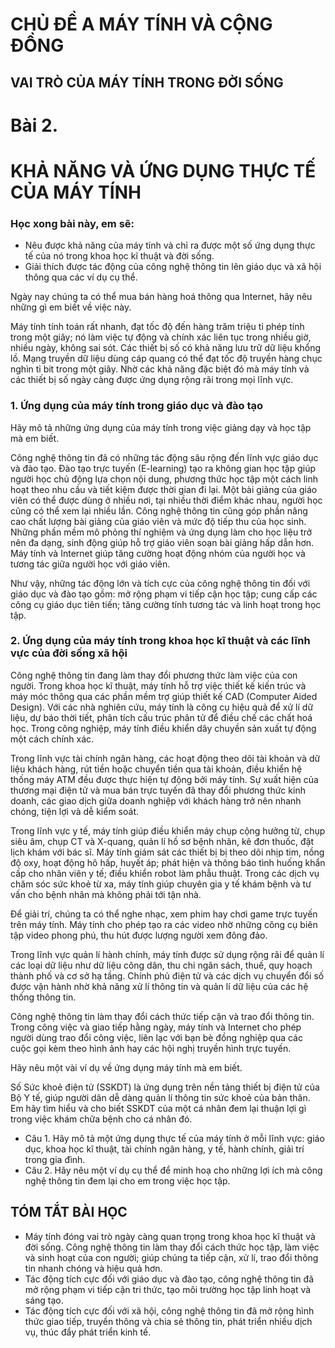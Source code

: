 # CHỦ ĐỀ A MÁY TÍNH VÀ CỘNG ĐỒNG

## VAI TRÒ CỦA MÁY TÍNH TRONG ĐỜI SỐNG

# Bài 2.
# KHẢ NĂNG VÀ ỨNG DỤNG THỰC TẾ CỦA MÁY TÍNH

### Học xong bài này, em sẽ:

- Nêu được khả năng của máy tính và chỉ ra được một số ứng dụng thực tế của nó trong khoa học kĩ thuật và đời sống.
- Giải thích được tác động của công nghệ thông tin lên giáo dục và xã hội thông qua các ví dụ cụ thể.

Ngày nay chúng ta có thể mua bán hàng hoá thông qua Internet, hãy nêu những gì em biết về việc này.

Máy tính tính toán rất nhanh, đạt tốc độ đến hàng trăm triệu tỉ phép tính trong một giây; nó làm việc tự động và chính xác liên tục trong nhiều giờ, nhiều ngày, không sai sót. Các thiết bị số có khả năng lưu trữ dữ liệu khổng lồ. Mạng truyền dữ liệu dùng cáp quang có thể đạt tốc độ truyền hàng chục nghìn tỉ bit trong một giây. Nhờ các khả năng đặc biệt đó mà máy tính và các thiết bị số ngày càng được ứng dụng rộng rãi trong mọi lĩnh vực.

### 1. Ứng dụng của máy tính trong giáo dục và đào tạo

Hãy mô tả những ứng dụng của máy tính trong việc giảng dạy và học tập mà em biết.

Công nghệ thông tin đã có những tác động sâu rộng đến lĩnh vực giáo dục và đào tạo. Đào tạo trực tuyến (E-learning) tạo ra không gian học tập giúp người học chủ động lựa chọn nội dung, phương thức học tập một cách linh hoạt theo nhu cầu và tiết kiệm được thời gian đi lại. Một bài giảng của giáo viên có thể được dùng ở nhiều nơi, tại nhiều thời điểm khác nhau, người học cũng có thể xem lại nhiều lần. Công nghệ thông tin cũng góp phần nâng cao chất lượng bài giảng của giáo viên và mức độ tiếp thu của học sinh. Những phần mềm mô phỏng thí nghiệm và ứng dụng làm cho học liệu trở nên đa dạng, sinh động giúp hỗ trợ giáo viên soạn bài giảng hấp dẫn hơn. Máy tính và Internet giúp tăng cường hoạt động nhóm của người học và tương tác giữa người học với giáo viên.

Như vậy, những tác động lớn và tích cực của công nghệ thông tin đối với giáo dục và đào tạo gồm: mở rộng phạm vi tiếp cận học tập; cung cấp các công cụ giáo dục tiên tiến; tăng cường tính tương tác và linh hoạt trong học tập.

### 2. Ứng dụng của máy tính trong khoa học kĩ thuật và các lĩnh vực của đời sống xã hội

Công nghệ thông tin đang làm thay đổi phương thức làm việc của con người. Trong khoa học kĩ thuật, máy tính hỗ trợ việc thiết kế kiến trúc và máy móc thông qua các phần mềm trợ giúp thiết kế CAD (Computer Aided Design). Với các nhà nghiên cứu, máy tính là công cụ hiệu quả để xử lí dữ liệu, dự báo thời tiết, phân tích cấu trúc phân tử để điều chế các chất hoá học. Trong công nghiệp, máy tính điều khiển dây chuyền sản xuất tự động một cách chính xác.

Trong lĩnh vực tài chính ngân hàng, các hoạt động theo dõi tài khoản và dữ liệu khách hàng, rút tiền hoặc chuyển tiền qua tài khoản, điều khiển hệ thống máy ATM đều được thực hiện tự động bởi máy tính. Sự xuất hiện của thương mại điện tử và mua bán trực tuyến đã thay đổi phương thức kinh doanh, các giao dịch giữa doanh nghiệp với khách hàng trở nên nhanh chóng, tiện lợi và dễ kiểm soát.

Trong lĩnh vực y tế, máy tính giúp điều khiển máy chụp cộng hưởng từ, chụp siêu âm, chụp CT và X-quang, quản lí hồ sơ bệnh nhân, kê đơn thuốc, đặt lịch khám với bác sĩ. Máy tính giám sát các thiết bị bị theo dõi nhịp tim, nồng độ oxy, hoạt động hô hấp, huyết áp; phát hiện và thông báo tình huống khẩn cấp cho nhân viên y tế; điều khiển robot làm phẫu thuật. Trong các dịch vụ chăm sóc sức khoẻ từ xa, máy tính giúp chuyên gia y tế khám bệnh và tư vấn cho bệnh nhân mà không phải tới tận nhà.

Để giải trí, chúng ta có thể nghe nhạc, xem phim hay chơi game trực tuyến trên máy tính. Máy tính cho phép tạo ra các video nhờ những công cụ biên tập video phong phú, thu hút được lượng người xem đông đảo.

Trong lĩnh vực quản lí hành chính, máy tính được sử dụng rộng rãi để quản lí các loại dữ liệu như dữ liệu công dân, thu chi ngân sách, thuế, quy hoạch thành phố và cơ sở hạ tầng. Chính phủ điện tử và các dịch vụ chuyển đổi số được vận hành nhờ khả năng xử lí thông tin và quản lí dữ liệu của các hệ thống thông tin.

Công nghệ thông tin làm thay đổi cách thức tiếp cận và trao đổi thông tin. Trong công việc và giao tiếp hằng ngày, máy tính và Internet cho phép người dùng trao đổi công việc, liên lạc với bạn bè đồng nghiệp qua các cuộc gọi kèm theo hình ảnh hay các hội nghị truyền hình trực tuyến.

Hãy nêu một vài ví dụ về ứng dụng máy tính mà em biết.

Số Sức khoẻ điện tử (SSKDT) là ứng dụng trên nền tảng thiết bị điện tử của Bộ Y tế, giúp người dân dễ dàng quản lí thông tin sức khoẻ của bản thân. Em hãy tìm hiểu và cho biết SSKDT của một cá nhân đem lại thuận lợi gì trong việc khám chữa bệnh cho cá nhân đó.

- Câu 1. Hãy mô tả một ứng dụng thực tế của máy tính ở mỗi lĩnh vực: giáo dục, khoa học kĩ thuật, tài chính ngân hàng, y tế, hành chính, giải trí trong gia đình.
- Câu 2. Hãy nêu một ví dụ cụ thể để minh hoạ cho những lợi ích mà công nghệ thông tin đem lại cho em trong việc học tập.

## TÓM TẮT BÀI HỌC

- Máy tính đóng vai trò ngày càng quan trọng trong khoa học kĩ thuật và đời sống. Công nghệ thông tin làm thay đổi cách thức học tập, làm việc và sinh hoạt của con người; giúp chúng ta tiếp cận, xử lí, trao đổi thông tin nhanh chóng và hiệu quả hơn.
- Tác động tích cực đối với giáo dục và đào tạo, công nghệ thông tin đã mở rộng phạm vi tiếp cận tri thức, tạo môi trường học tập linh hoạt và sáng tạo.
- Tác động tích cực đối với xã hội, công nghệ thông tin đã mở rộng hình thức giao tiếp, truyền thông và chia sẻ thông tin, phát triển nhiều dịch vụ, thúc đẩy phát triển kinh tế.
